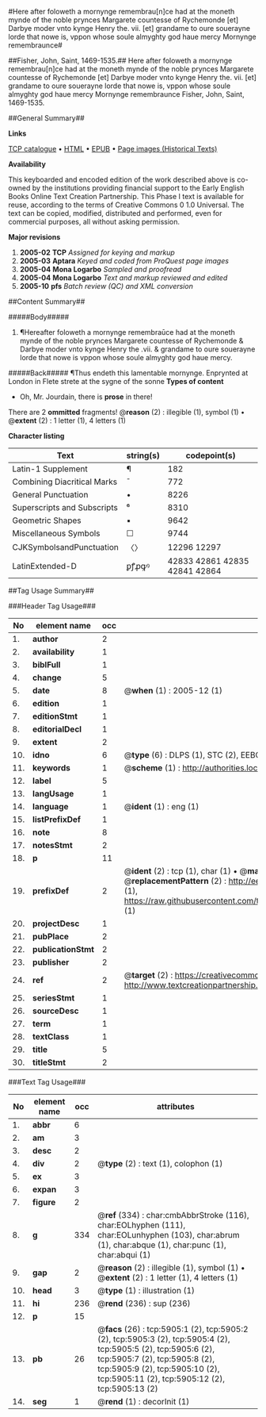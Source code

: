 #Here after foloweth a mornynge remembrau[n]ce had at the moneth mynde of the noble prynces Margarete countesse of Rychemonde [et] Darbye moder vnto kynge Henry the. vii. [et] grandame to oure souerayne lorde that nowe is, vppon whose soule almyghty god haue mercy Mornynge remembraunce#

##Fisher, John, Saint, 1469-1535.##
Here after foloweth a mornynge remembrau[n]ce had at the moneth mynde of the noble prynces Margarete countesse of Rychemonde [et] Darbye moder vnto kynge Henry the. vii. [et] grandame to oure souerayne lorde that nowe is, vppon whose soule almyghty god haue mercy
Mornynge remembraunce
Fisher, John, Saint, 1469-1535.

##General Summary##

**Links**

[TCP catalogue](http://www.ota.ox.ac.uk/tcp/)  • 
[HTML](http://tei.it.ox.ac.uk/tcp/Texts-HTML/free/A00/A00766.html)  • 
[EPUB](http://tei.it.ox.ac.uk/tcp/Texts-EPUB/free/A00/A00766.epub) • 
[Page images (Historical Texts)](https://data.historicaltexts.jisc.ac.uk/view?pubId=eebo-99841330e&pageId=eebo-99841330e-5905-1)

**Availability**

This keyboarded and encoded edition of the
	       work described above is co-owned by the institutions
	       providing financial support to the Early English Books
	       Online Text Creation Partnership. This Phase I text is
	       available for reuse, according to the terms of Creative
	       Commons 0 1.0 Universal. The text can be copied,
	       modified, distributed and performed, even for
	       commercial purposes, all without asking permission.

**Major revisions**

1. __2005-02__ __TCP__ *Assigned for keying and markup*
1. __2005-03__ __Aptara__ *Keyed and coded from ProQuest page images*
1. __2005-04__ __Mona Logarbo__ *Sampled and proofread*
1. __2005-04__ __Mona Logarbo__ *Text and markup reviewed and edited*
1. __2005-10__ __pfs__ *Batch review (QC) and XML conversion*

##Content Summary##

#####Body#####

1. ¶Hereafter foloweth a mornynge remembraūce
had at the moneth mynde of the noble prynces
Margarete countesse of Rychemonde & Darbye
moder vnto kynge Henry the .vii. & grandame to
oure souerayne lorde that nowe is vppon whose
soule almyghty god haue mercy.

#####Back#####
¶Thus endeth this lamentable mornynge. Enprynted
at London in Flete strete at the sygne of the sonne
**Types of content**

  * Oh, Mr. Jourdain, there is **prose** in there!

There are 2 **ommitted** fragments! 
 @__reason__ (2) : illegible (1), symbol (1)  •  @__extent__ (2) : 1 letter (1), 4 letters (1)

**Character listing**


|Text|string(s)|codepoint(s)|
|---|---|---|
|Latin-1 Supplement|¶|182|
|Combining             Diacritical Marks|̄|772|
|General Punctuation|•|8226|
|Superscripts             and Subscripts|⁶|8310|
|Geometric Shapes|▪|9642|
|Miscellaneous Symbols|☐|9744|
|CJKSymbolsandPunctuation|〈〉|12296 12297|
|LatinExtended-D|ꝑꝭꝓꝙꝰ|42833 42861 42835 42841 42864|

##Tag Usage Summary##

###Header Tag Usage###

|No|element name|occ|attributes|
|---|---|---|---|
|1.|__author__|2||
|2.|__availability__|1||
|3.|__biblFull__|1||
|4.|__change__|5||
|5.|__date__|8| @__when__ (1) : 2005-12 (1)|
|6.|__edition__|1||
|7.|__editionStmt__|1||
|8.|__editorialDecl__|1||
|9.|__extent__|2||
|10.|__idno__|6| @__type__ (6) : DLPS (1), STC (2), EEBO-CITATION (1), PROQUEST (1), VID (1)|
|11.|__keywords__|1| @__scheme__ (1) : http://authorities.loc.gov/ (1)|
|12.|__label__|5||
|13.|__langUsage__|1||
|14.|__language__|1| @__ident__ (1) : eng (1)|
|15.|__listPrefixDef__|1||
|16.|__note__|8||
|17.|__notesStmt__|2||
|18.|__p__|11||
|19.|__prefixDef__|2| @__ident__ (2) : tcp (1), char (1)  •  @__matchPattern__ (2) : ([0-9\-]+):([0-9IVX]+) (1), (.+) (1)  •  @__replacementPattern__ (2) : http://eebo.chadwyck.com/downloadtiff?vid=$1&page=$2 (1), https://raw.githubusercontent.com/textcreationpartnership/Texts/master/tcpchars.xml#$1 (1)|
|20.|__projectDesc__|1||
|21.|__pubPlace__|2||
|22.|__publicationStmt__|2||
|23.|__publisher__|2||
|24.|__ref__|2| @__target__ (2) : https://creativecommons.org/publicdomain/zero/1.0/ (1), http://www.textcreationpartnership.org/docs/. (1)|
|25.|__seriesStmt__|1||
|26.|__sourceDesc__|1||
|27.|__term__|1||
|28.|__textClass__|1||
|29.|__title__|5||
|30.|__titleStmt__|2||


###Text Tag Usage###

|No|element name|occ|attributes|
|---|---|---|---|
|1.|__abbr__|6||
|2.|__am__|3||
|3.|__desc__|2||
|4.|__div__|2| @__type__ (2) : text (1), colophon (1)|
|5.|__ex__|3||
|6.|__expan__|3||
|7.|__figure__|2||
|8.|__g__|334| @__ref__ (334) : char:cmbAbbrStroke (116), char:EOLhyphen (111), char:EOLunhyphen (103), char:abrum (1), char:abque (1), char:punc (1), char:abqui (1)|
|9.|__gap__|2| @__reason__ (2) : illegible (1), symbol (1)  •  @__extent__ (2) : 1 letter (1), 4 letters (1)|
|10.|__head__|3| @__type__ (1) : illustration (1)|
|11.|__hi__|236| @__rend__ (236) : sup (236)|
|12.|__p__|15||
|13.|__pb__|26| @__facs__ (26) : tcp:5905:1 (2), tcp:5905:2 (2), tcp:5905:3 (2), tcp:5905:4 (2), tcp:5905:5 (2), tcp:5905:6 (2), tcp:5905:7 (2), tcp:5905:8 (2), tcp:5905:9 (2), tcp:5905:10 (2), tcp:5905:11 (2), tcp:5905:12 (2), tcp:5905:13 (2)|
|14.|__seg__|1| @__rend__ (1) : decorInit (1)|
